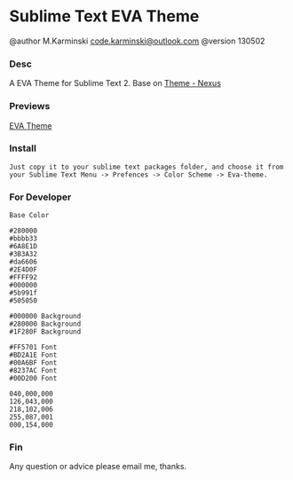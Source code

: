 Sublime Text EVA Theme
======================

@author M.Karminski <code.karminski@outlook.com>
@version 130502

### Desc

A EVA Theme for Sublime Text 2.
Base on [Theme - Nexus](https://github.com/EleazarCrusader/nexus-theme) 


### Previews

[EVA Theme](https://raw.github.com/karminski/EVA-theme/master/preview.png)


### Install

    Just copy it to your sublime text packages folder, and choose it from your Sublime Text Menu -> Prefences -> Color Scheme -> Eva-theme.

### For Developer

    Base Color

    #280000
    #bbbb33
    #6A8E1D
    #3B3A32
    #da6606
    #2E4D0F
    #FFFF92
    #000000
    #5b991f
    #505050

    #000000 Background
    #280000 Background
    #1F280F Background

    #FF5701 Font
    #BD2A1E Font
    #00A6BF Font
    #8237AC Font
    #00D200 Font

    040,000,000
    126,043,000
    218,102,006
    255,087,001
    000,154,000


### Fin

Any question or advice please email me, thanks.
